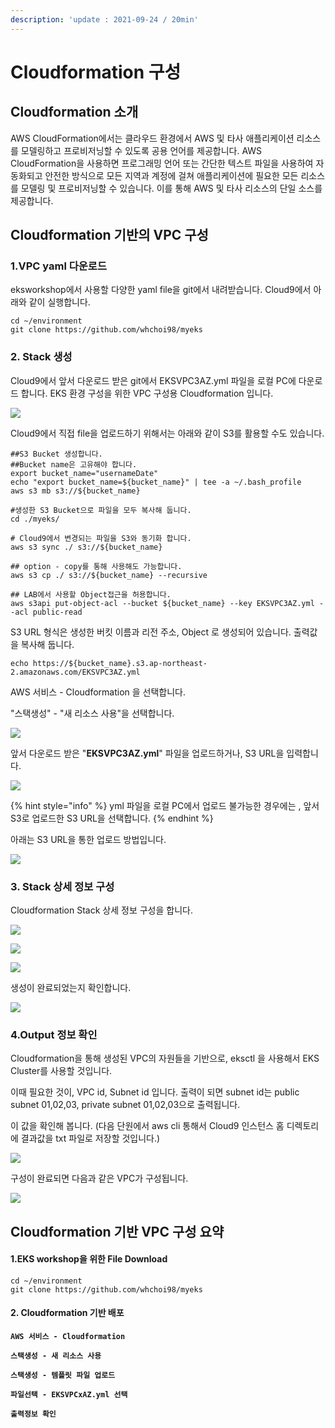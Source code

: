 ```yaml
---
description: 'update : 2021-09-24 / 20min'
---
```


# Cloudformation 구성

## Cloudformation 소개

AWS CloudFormation에서는 클라우드 환경에서 AWS 및 타사 애플리케이션 리소스를 모델링하고 프로비저닝할 수 있도록 공용 언어를 제공합니다. AWS CloudFormation을 사용하면 프로그래밍 언어 또는 간단한 텍스트 파일을 사용하여 자동화되고 안전한 방식으로 모든 지역과 계정에 걸쳐 애플리케이션에 필요한 모든 리소스를 모델링 및 프로비저닝할 수 있습니다. 이를 통해 AWS 및 타사 리소스의 단일 소스를 제공합니다.

## Cloudformation 기반의 VPC 구성

### 1.VPC yaml 다운로드

eksworkshop에서 사용할 다양한 yaml file을 git에서 내려받습니다. Cloud9에서 아래와 같이 실행합니다.

```
cd ~/environment
git clone https://github.com/whchoi98/myeks

```

### 2. Stack 생성

Cloud9에서 앞서 다운로드 받은 git에서 EKSVPC3AZ.yml 파일을 로컬 PC에 다운로드 합니다. EKS 환경 구성을 위한 VPC 구성용 Cloudformation 입니다.

![](<../.gitbook/assets/image (198).png>)

Cloud9에서 직접 file을 업로드하기 위해서는 아래와 같이 S3를 활용할 수도 있습니다.

```
##S3 Bucket 생성합니다. 
##Bucket name은 고유해야 합니다.
export bucket_name="usernameDate"
echo "export bucket_name=${bucket_name}" | tee -a ~/.bash_profile
aws s3 mb s3://${bucket_name}

#생성한 S3 Bucket으로 파일을 모두 복사해 둡니다.
cd ./myeks/

# Cloud9에서 변경되는 파일을 S3와 동기화 합니다. 
aws s3 sync ./ s3://${bucket_name}

## option - copy를 통해 사용해도 가능합니다.
aws s3 cp ./ s3://${bucket_name} --recursive

## LAB에서 사용할 Object접근을 허용합니다.
aws s3api put-object-acl --bucket ${bucket_name} --key EKSVPC3AZ.yml --acl public-read  
```

S3 URL 형식은 생성한 버킷 이름과 리전 주소, Object 로 생성되어 있습니다. 출력값을 복사해 둡니다.&#x20;

```
echo https://${bucket_name}.s3.ap-northeast-2.amazonaws.com/EKSVPC3AZ.yml

```

AWS 서비스 - Cloudformation 을 선택합니다.&#x20;

"스택생성" - "새 리소스 사용"을 선택합니다.

![](<../.gitbook/assets/image (41).png>)

앞서 다운로드 받은 "**EKSVPC3AZ.yml**" 파일을 업로드하거나, S3 URL을 입력합니다.&#x20;

![](<../.gitbook/assets/image (221) (1) (1) (1) (1) (1) (1) (1) (1).png>)

{% hint style="info" %}
yml 파일을 로컬 PC에서 업로드 불가능한 경우에는 , 앞서 S3로 업로드한 S3 URL을 선택합니다.
{% endhint %}

아래는 S3 URL을 통한 업로드 방법입니다.&#x20;

![](<../.gitbook/assets/image (220) (1) (1) (1) (1).png>)

### 3. Stack 상세 정보 구성

Cloudformation Stack 상세 정보 구성을 합니다.

![](<../.gitbook/assets/image (163).png>)

![](<../.gitbook/assets/image (23).png>)

![](<../.gitbook/assets/image (7).png>)

생성이 완료되었는지 확인합니다.

![](<../.gitbook/assets/image (32).png>)

### 4.Output 정보 확인

Cloudformation을 통해 생성된 VPC의 자원들을 기반으로, eksctl 을 사용해서 EKS Cluster를 사용할 것입니다.

이때 필요한 것이, VPC id, Subnet id 입니다. 출력이 되면 subnet id는 public subnet 01,02,03, private subnet 01,02,03으로 출력됩니다.&#x20;

이 값을 확인해 봅니다. (다음 단원에서 aws cli 통해서 Cloud9 인스턴스 홈 디렉토리에 결과값을 txt 파일로 저장할 것입니다.)

![](<../.gitbook/assets/image (160).png>)

구성이 완료되면 다음과 같은 VPC가 구성됩니다.

![](<../.gitbook/assets/image (221) (1) (1) (1) (1) (1) (1) (1).png>)

## Cloudformation 기반 VPC 구성 요약

#### 1.EKS workshop을 위한 File Download

```
cd ~/environment
git clone https://github.com/whchoi98/myeks

```

#### 2. Cloudformation 기반 배포

**`AWS 서비스 - Cloudformation`**

**`스택생성 - 새 리소스 사용`**

**`스택생성 - 템플릿 파일 업로드`**

**`파일선택 - EKSVPCxAZ.yml 선택`**

**`출력정보 확인`**
